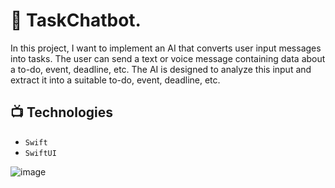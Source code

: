 # 💬 TaskChatbot.

In this project, I want to implement an AI that converts user input messages into tasks. The user can send a text or voice message containing data about a to-do, event, deadline, etc. The AI is designed to analyze this input and extract it into a suitable to-do, event, deadline, etc.

## 📺 Technologies

- `Swift`
- `SwiftUI`


![image](https://github.com/lucablancomarchese/TaskChatbot/assets/118488078/37dd7593-b3b5-499c-ad14-c86f5bf55162)


